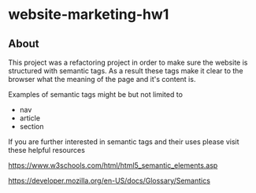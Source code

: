 # website-marketing-hw1

## About

This project was a refactoring project in order to make sure the website is structured with semantic tags. As a result these tags make it clear to the browser what the meaning of the page and it's content is. 

Examples of semantic tags might be but not limited to 

- nav
- article 
- section 

If you are further interested in semantic tags and their uses please visit these helpful resources 

https://www.w3schools.com/html/html5_semantic_elements.asp

https://developer.mozilla.org/en-US/docs/Glossary/Semantics

